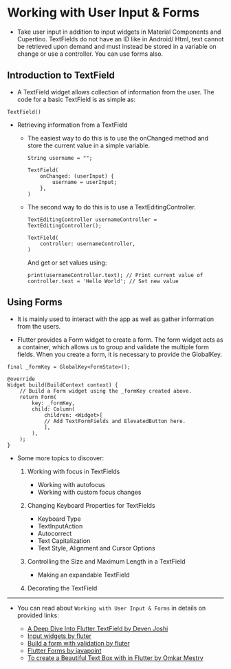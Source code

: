# Working with User Input & Forms

- Take user input in addition to input widgets in Material Components and Cupertino. TextFields do not have an ID like in Android/ Html, text cannot be retrieved upon demand and must instead be stored in a variable on change or use a controller. You can use forms also.

## Introduction to TextField

- A TextField widget allows collection of information from the user. The code for a basic TextField is as simple as:

```
TextField()
```

- Retrieving information from a TextField

  - The easiest way to do this is to use the onChanged method and store the current value in a simple variable.

    ```
    String username = "";

    TextField(
        onChanged: (userInput) {
            username = userInput;
        },
    )
    ```

  - The second way to do this is to use a TextEditingController.

    ```
    TextEditingController usernameController = TextEditingController();

    TextField(
        controller: usernameController,
    )
    ```

    And get or set values using:

    ```
    print(usernameController.text); // Print current value of
    controller.text = 'Hello World'; // Set new value
    ```

## Using Forms

- It is mainly used to interact with the app as well as gather information from the users.

- Flutter provides a Form widget to create a form. The form widget acts as a container, which allows us to group and validate the multiple form fields. When you create a form, it is necessary to provide the GlobalKey.

```
final _formKey = GlobalKey<FormState>();

@override
Widget build(BuildContext context) {
    // Build a Form widget using the _formKey created above.
    return Form(
        key: _formKey,
        child: Column(
            children: <Widget>[
            // Add TextFormFields and ElevatedButton here.
            ],
        ),
    );
}

```

- Some more topics to discover:

  1. Working with focus in TextFields

     - Working with autofocus
     - Working with custom focus changes

  2. Changing Keyboard Properties for TextFields

     - Keyboard Type
     - TextInputAction
     - Autocorrect
     - Text Capitalization
     - Text Style, Alignment and Cursor Options

  3. Controlling the Size and Maximum Length in a TextField

     - Making an expandable TextField

  4. Decorating the TextField

---

- You can read about `Working with User Input & Forms` in details on provided links:

  - [A Deep Dive Into Flutter TextField by Deven Joshi](https://medium.com/flutter-community/a-deep-dive-into-flutter-textfields-f0e676aaab7a)
  - [Input widgets by fluter](https://flutter.dev/docs/development/ui/widgets/input)
  - [Build a form with validation by fluter](https://flutter.dev/docs/cookbook/forms/validation)
  - [Flutter Forms by javapoint](https://www.javatpoint.com/flutter-forms)
  - [To create a Beautiful Text Box with in Flutter by Omkar Mestry](https://om-m-mestry.medium.com/to-create-a-beautiful-text-box-with-in-flutter-a7a4d11ae13f)

